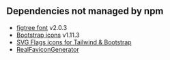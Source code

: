 ## Dependencies not managed by npm

- [figtree font](https://www.erikdkennedy.com/projects/figtree.html) v2.0.3
- [Bootstrap icons](https://icons.getbootstrap.com/) v1.11.3
- [SVG Flags icons for Tailwind & Bootstrap](https://svgflags.com/)
- [RealFaviconGenerator](https://realfavicongenerator.net/)
